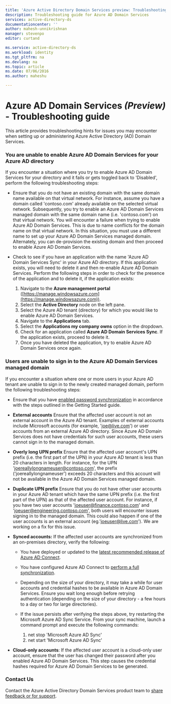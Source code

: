 ```yaml
---
title: 'Azure Active Directory Domain Services preview: Troubleshooting Guide | Microsoft Azure'
description: Troubleshooting guide for Azure AD Domain Services
services: active-directory-ds
documentationcenter: ''
author: mahesh-unnikrishnan
manager: stevenpo
editor: curtand

ms.service: active-directory-ds
ms.workload: identity
ms.tgt_pltfrm: na
ms.devlang: na
ms.topic: article
ms.date: 07/06/2016
ms.author: maheshu

---
```

# Azure AD Domain Services *(Preview)* - Troubleshooting guide
This article provides troubleshooting hints for issues you may encounter when setting up or administering Azure Active Directory (AD) Domain Services.

### You are unable to enable Azure AD Domain Services for your Azure AD directory
If you encounter a situation where you try to enable Azure AD Domain Services for your directory and it fails or gets toggled back to 'Disabled', perform the following troubleshooting steps:

* Ensure that you do not have an existing domain with the same domain name available on that virtual network. For instance, assume you have a domain called 'contoso.com' already available on the selected virtual network. Subsequently, you try to enable an Azure AD Domain Services managed domain with the same domain name (i.e. 'contoso.com') on that virtual network. You will encounter a failure when trying to enable Azure AD Domain Services. This is due to name conflicts for the domain name on that virtual network. In this situation, you must use a different name to set up your Azure AD Domain Services managed domain. Alternately, you can de-provision the existing domain and then proceed to enable Azure AD Domain Services.
* Check to see if you have an application with the name 'Azure AD Domain Services Sync' in your Azure AD directory. If this application exists, you will need to delete it and then re-enable Azure AD Domain Services. Perform the following steps in order to check for the presence of the application and to delete it, if the application exists:
  
  1. Navigate to the **Azure management portal** ([https://manage.windowsazure.com](https://manage.windowsazure.com)).
  2. Select the **Active Directory** node on the left pane.
  3. Select the Azure AD tenant (directory) for which you would like to enable Azure AD Domain Services.
  4. Navigate to the **Applications** tab.
  5. Select the **Applications my company owns** option in the dropdown.
  6. Check for an application called **Azure AD Domain Services Sync**. If the application exists, proceed to delete it.
  7. Once you have deleted the application, try to enable Azure AD Domain Services once again.

### Users are unable to sign in to the Azure AD Domain Services managed domain
If you encounter a situation where one or more users in your Azure AD tenant are unable to sign in to the newly created managed domain, perform the following troubleshooting steps:

* Ensure that you have [enabled password synchronization](active-directory-ds-getting-started-password-sync.md) in accordance with the steps outlined in the Getting Started guide.
* **External accounts** Ensure that the affected user account is not an external account in the Azure AD tenant. Examples of external accounts include Microsoft accounts (for example, 'joe@live.com') or user accounts from an external Azure AD directory. Since Azure AD Domain Services does not have credentials for such user accounts, these users cannot sign in to the managed domain.
* **Overly long UPN prefix** Ensure that the affected user account's UPN prefix (i.e. the first part of the UPN) in your Azure AD tenant is less than 20 characters in length. For instance, for the UPN 'joereallylongnameuser@contoso.com', the prefix ('joereallylongnameuser') exceeds 20 characters and this account will not be available in the Azure AD Domain Services managed domain.
* **Duplicate UPN prefix** Ensure that you do not have other user accounts in your Azure AD tenant which have the same UPN prefix (i.e. the first part of the UPN) as that of the affected user account. For instance, if you have two user accounts 'joeuser@finance.contoso.com' and 'joeuser@engineering.contoso.com', both users will encounter issues signing in to the managed domain. This could also happen if one of the user accounts is an external account (eg.'joeuser@live.com'). We are working on a fix for this issue.
* **Synced accounts:** If the affected user accounts are synchronized from an on-premises directory, verify the following:
  
  * You have deployed or updated to the [latest recommended release of Azure AD Connect](active-directory-ds-getting-started-password-sync.md#install-or-update-azure-ad-connect).
  * You have configured Azure AD Connect to [perform a full synchronization](active-directory-ds-getting-started-password-sync.md).
  * Depending on the size of your directory, it may take a while for user accounts and credential hashes to be available in Azure AD Domain Services. Ensure you wait long enough before retrying authentication (depending on the size of your directory - a few hours to a day or two for large directories).
  * If the issue persists after verifying the steps above, try restarting the Microsoft Azure AD Sync Service. From your sync machine, launch a command prompt and execute the following commands:
    
    1. net stop 'Microsoft Azure AD Sync'
    2. net start 'Microsoft Azure AD Sync'
* **Cloud-only accounts**: If the affected user account is a cloud-only user account, ensure that the user has changed their password after you enabled Azure AD Domain Services. This step causes the credential hashes required for Azure AD Domain Services to be generated.

### Contact Us
Contact the Azure Active Directory Domain Services product team to [share feedback or for support](active-directory-ds-contact-us.md).

